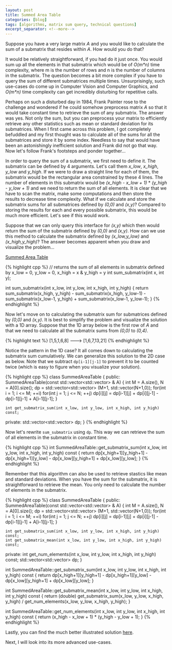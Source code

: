 ```yaml
---
layout: post
title: Summed Area Table
categories: [blog]
tags: [algorithms, matrix sum query, technical questions]
excerpt_separator: <!--more-->
---
```


Suppose you have a very large matrix _A_ and you would like to calculate the sum of a submatrix that resides within _A_. How would you do that? 

It would be relatively straightforward, if you had do it just once. You would sum up all the elements in that submatrix which would be of _O(m*n)_ time complexity, where m is the number of rows and n is the number of columns in the submatrix. The question becomes a bit more complex if you have to query the sum of different submatrices multiple times. Unsurprisingly, such use-cases do come up in Computer Vision and Computer Graphics, and _O(m*n)_ time complexity can get incredibly disturbing for repetitive calls. <!--more-->

Perhaps on such a disturbed day in 1984, Frank Painter rose to the challenge and wondered if he could somehow preprocess matrix _A_ so that it would take constant time to retrieve the sum of any submatrix. The answer was yes. Not only the sum, but you can preprocess your matrix to efficiently retrieve any other statistics such as mean or standard deviation for its submatrices. When I first came across this problem, I got completely befuddled and my first thought was to calculate all of the sums for all the submatrices and store it by some index. Needless to say that would have been an astonishingly inefficient solution and Frank did not go that way. Now let's follow Frank's footsteps and ponder together...

In order to query the sum of a submatrix, we first need to define it. The submatrix can be defined by 4 arguments. Let's call them *x_low*, *x_high*, *y_low* and *y_high*. If we were to draw a straight line for each of them, the submatrix would be the rectangular area constrained by these 4 lines. The number of elements in this submatrix would be *(x_high - x_low + 1)* \* *(y_high - y_low + 1)* and we need to return the sum of all elements. It is clear that we have to scan the matrix, make some computations and then store the results to decrease time complexity. What if we calculate and store the submatrix sums for all submatrices defined by *(0,0)* and *(x,y)*? Compared to storing the results for each and every possible submatrix, this would be much more efficient. Let's see if this would work. 

Suppose that we can only query this interface for *(x,y)* which then would return the sum of the submatrix defined by *(0,0)* and *(x,y)*. How can we use this method to calculate the submatrix defined by *(x_low,y_low)* and *(x_high,y_high)*? The answer becomes apparent when you draw and visualize the problem...

[Summed Area Table](/_data/summed-area-table-1.gif)

{% highlight cpp %}
// returns the sum of all elements in submatrix defined by x_low = 0, y_low = 0, x_high = x & y_high = y
int sum_submatrix(int x, int y); 

int sum_submatrix(int x_low, int y_low, int x_high, int y_high) {
    return sum_submatrix(x_high, y_high) - sum_submatrix(x_high, y_low-1) - sum_submatrix(x_low-1, y_high) + sum_submatrix(x_low-1, y_low-1); 
}
{% endhighlight %}

Now let's move on to calculating the submatrix sum for submatrices defined by *(0,0)* and *(x,y)*. It is best to simplify the problem and visualize the solution with a 1D array. Suppose that the 1D array below is the first row of _A_ and that we need to calculate all the submatrix sums from *(0,0)* to *(0,4)*.

{% highlight text %}
[1,5,1,6,8] ---> [1,6,7,13,21]
{% endhighlight %}

Notice the pattern in the 1D case? It all comes down to calculating the submatrix sum cumulatively. We can generalize this solution to the 2D case as below. Note that we subtract `dp[i-1][j-1]` to prevent it to be counted twice (which is easy to figure when you visualize your solution). 

{% highlight cpp %}
class SummedAreaTable {
  public:
    SummedAreaTable(const std::vector<std::vector<int>> & A) {
        int M = A.size(), N = A[0].size();
        dp = std::vector<std::vector<int>> (M+1, std::vector<int>(N+1,0));
        for(int i = 1; i <= M; ++i)
            for(int j = 1; j <= N; ++j)
                dp[i][j] = dp[i-1][j] + dp[i][j-1] - dp[i-1][j-1] + A[i-1][j-1];
    }
    
    int get_submatrix_sum(int x_low, int y_low, int x_high, int y_high) const;
  private:
    std::vector<std::vector<int>> dp;
}
{% endhighlight %}

Now let's rewrite `sum_submatrix` using `dp`. This way we can retrieve the sum of all elements in the submatrix in constant time.

{% highlight cpp %}
int SummedAreaTable::get_submatrix_sum(int x_low, int y_low, int x_high, int y_high) const {
    return dp[x_high+1][y_high+1] - dp[x_high+1][y_low] - dp[x_low][y_high+1] + dp[x_low][y_low];
}
{% endhighlight %}

Remember that this algorithm can also be used to retrieve stastics like mean and standard deviations. When you have the sum for the submatrix, it is straightforward to retrieve the mean. You only need to calculate the number of elements in the submatrix.

{% highlight cpp %}
class SummedAreaTable {
  public:
    SummedAreaTable(const std::vector<std::vector<int>> & A) {
        int M = A.size(), N = A[0].size();
        dp = std::vector<std::vector<int>> (M+1, std::vector<int>(N+1,0));
        for(int i = 1; i <= M; ++i)
            for(int j = 1; j <= N; ++j)
                dp[i][j] = dp[i-1][j] + dp[i][j-1] - dp[i-1][j-1] + A[i-1][j-1];
    }
    
    int get_submatrix_sum(int x_low, int y_low, int x_high, int y_high) const;
    int get_submatrix_mean(int x_low, int y_low, int x_high, int y_high) const;
  private:
    int get_num_elements(int x_low, int y_low, int x_high, int y_high) const;
    std::vector<std::vector<int>> dp;
}

int SummedAreaTable::get_submatrix_sum(int x_low, int y_low, int x_high, int y_high) const {
    return dp[x_high+1][y_high+1] - dp[x_high+1][y_low] - dp[x_low][y_high+1] + dp[x_low][y_low];
}

int SummedAreaTable::get_submatrix_mean(int x_low, int y_low, int x_high, int y_high) const {
    return (double) get_submatrix_sum(x_low, y_low, x_high, y_high) / get_num_elements(x_low, y_low, x_high, y_high);
}

int SummedAreaTable::get_num_elements(int x_low, int y_low, int x_high, int y_high) const {
    return (x_high - x_low + 1) * (y_high - y_low + 1);
}
{% endhighlight %}

Lastly, you can find the much better illustrated solution [here](https://nayan.co/blog/AI/Integral-Image/). 

Next, I will look into its more advanced use-cases. 

